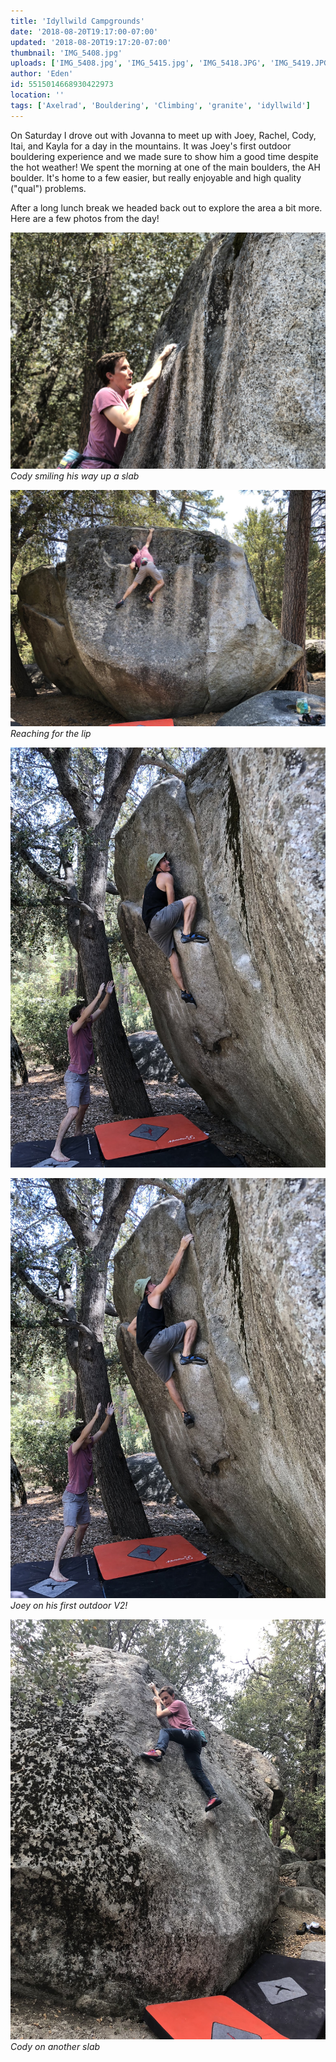```yaml
---
title: 'Idyllwild Campgrounds'
date: '2018-08-20T19:17:00-07:00'
updated: '2018-08-20T19:17:20-07:00'
thumbnail: 'IMG_5408.jpg'
uploads: ['IMG_5408.jpg', 'IMG_5415.jpg', 'IMG_5418.JPG', 'IMG_5419.JPG', 'IMG_5423.JPG']
author: 'Eden'
id: 5515014668930422973
location: ''
tags: ['Axelrad', 'Bouldering', 'Climbing', 'granite', 'idyllwild']
---
```


On Saturday I drove out with Jovanna to meet up with Joey, Rachel, Cody, Itai, and Kayla for a day in the mountains. It was Joey's first outdoor bouldering experience and we made sure to show him a good time despite the hot weather! We spent the morning at one of the main boulders, the AH boulder. It's home to a few easier, but really enjoyable and high quality ("qual") problems.

After a long lunch break we headed back out to explore the area a bit more. Here are a few photos from the day!

![image alt](uploads/IMG_5408.jpg)*Cody smiling his way up a slab*

![image alt](uploads/IMG_5415.jpg)*Reaching for the lip*

![image alt](uploads/IMG_5418.JPG)

![image alt](uploads/IMG_5419.JPG)*Joey on his first outdoor V2!*

![image alt](uploads/IMG_5423.JPG)*Cody on another slab*
